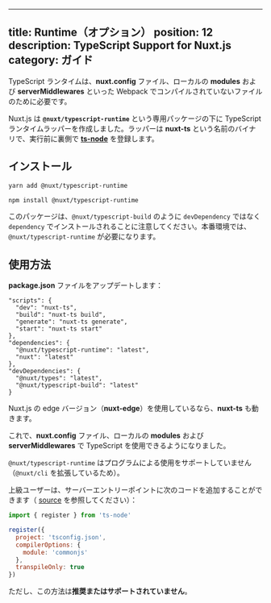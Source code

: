 
---
title: Runtime（オプション）
position: 12
description: TypeScript Support for Nuxt.js
category: ガイド
---

TypeScript ランタイムは、**nuxt.config** ファイル、ローカルの **modules** および **serverMiddlewares** といった Webpack でコンパイルされていないファイルのために必要です。

Nuxt.js は **`@nuxt/typescript-runtime`** という専用パッケージの下に TypeScript ランタイムラッパーを作成しました。ラッパーは **nuxt-ts** という名前のバイナリで、実行前に裏側で [**ts-node**](https://github.com/TypeStrong/ts-node) を登録します。

## インストール

<code-group>
<code-block label="Yarn" active>

```sh
yarn add @nuxt/typescript-runtime
```

</code-block>
<code-block label="NPM">

```sh
npm install @nuxt/typescript-runtime
```

</code-block>
</code-group>

<alert type="info">

このパッケージは、`@nuxt/typescript-build` のように `devDependency` ではなく `dependency` でインストールされることに注意してください。本番環境では、`@nuxt/typescript-runtime` が必要になります。

</alert>

## 使用方法

**package.json** ファイルをアップデートします：

```json{2-5}
"scripts": {
  "dev": "nuxt-ts",
  "build": "nuxt-ts build",
  "generate": "nuxt-ts generate",
  "start": "nuxt-ts start"
},
"dependencies": {
  "@nuxt/typescript-runtime": "latest",
  "nuxt": "latest"
},
"devDependencies": {
  "@nuxt/types": "latest",
  "@nuxt/typescript-build": "latest"
}
```

<alert type="info">

Nuxt.js の edge バージョン（**nuxt-edge**）を使用しているなら、**nuxt-ts** も動きます。

</alert>

これで、**nuxt.config** ファイル、ローカルの **modules** および **serverMiddlewares** で TypeScript を使用できるようになりました。

<alert type="warning">


`@nuxt/typescript-runtime` はプログラムによる使用をサポートしていません（`@nuxt/cli` を拡張しているため）。 

上級ユーザーは、サーバーエントリーポイントに次のコードを追加することができます（ [source](https://github.com/nuxt/typescript/blob/master/packages/typescript-runtime/src/index.ts) を参照してください）：

```js
import { register } from 'ts-node'

register({
  project: 'tsconfig.json',
  compilerOptions: {
    module: 'commonjs'
  },
  transpileOnly: true
})
```

ただし、この方法は**推奨またはサポートされていません**。

</alert>
